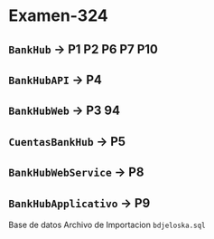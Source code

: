 # Examen-324
## `BankHub` -> P1 P2 P6 P7 P10
## `BankHubAPI` -> P4
## `BankHubWeb` -> P3 94
## `CuentasBankHub` -> P5
## `BankHubWebService` -> P8
## `BankHubApplicativo` -> P9

Base de datos Archivo de Importacion `bdjeloska.sql`

